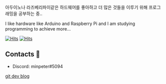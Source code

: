 
아두이노나 라즈베리파이같은 하드웨어를 좋아하고 더 많은 것들을 이루기 위해 프로그래밍을 공부하는 중..

I like hardware like Arduino and Raspberry Pi and I am studying programming to achieve more...



[![Hits](https://hits.seeyoufarm.com/api/count/incr/badge.svg?url=https%3A%2F%2Fgithub.com%2Fminpeter&count_bg=%23FF0000&title_bg=%23000000&icon=humblebundle.svg&icon_color=%23FFFFFF&title=visitant&edge_flat=false)](https://hits.seeyoufarm.com)
[![Hits](https://hits.seeyoufarm.com/api/count/incr/badge.svg?url=https%3A%2F%2Fminpeter.github.io&count_bg=%23FF0000&title_bg=%23000000&icon=dev-dot-to.svg&icon_color=%23FFFFFF&title=minpeter%27s+DEV+blog&edge_flat=false)](https://hits.seeyoufarm.com)


## Contacts :postbox:
- Discord: minpeter#5094

[git dev blog](https://minpeter.github.io)
